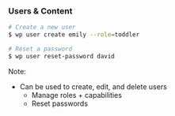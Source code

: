 ### Users & Content

```sh
# Create a new user
$ wp user create emily --role=toddler
```
<!-- .element: class="fragment" -->

```sh
# Reset a password
$ wp user reset-password david
```
<!-- .element: class="fragment" -->

Note:

* Can be used to create, edit, and delete users
    - Manage roles + capabilities
    - Reset passwords
